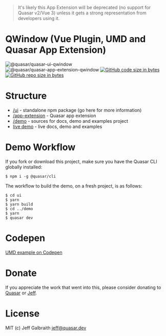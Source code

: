 > It's likely this App Extension will be deprecated (no support for Quasar v2/Vue 3) unless it gets a strong representation from developers using it.

QWindow (Vue Plugin, UMD and Quasar App Extension)
===

![@quasar/quasar-ui-qwindow](https://img.shields.io/npm/v/@quasar/quasar-ui-qwindow.svg?label=@quasar/quasar-ui-qwindow)
![@quasar/quasar-app-extension-qwindow](https://img.shields.io/npm/v/@quasar/quasar-app-extension-qwindow.svg?label=@quasar/quasar-app-extension-qwindow)
[![GitHub code size in bytes](https://img.shields.io/github/languages/code-size/quasarframework/quasar-ui-qwindow.svg)]()
[![GitHub repo size in bytes](https://img.shields.io/github/repo-size/quasarframework/quasar-ui-qwindow.svg)]()

# Structure

* [/ui](ui) - standalone npm package (go here for more information)
* [/app-extension](app-extension) - Quasar app extension
* [/demo](demo) - sources for docs, demo and examples project
* [live demo](https://quasarframework.github.io/quasar-ui-qwindow/docs) - live docs, demo and examples

# Demo Workflow
If you fork or download this project, make sure you have the Quasar CLI globally installed:

```
$ npm i -g @quasar/cli
```

The workflow to build the demo, on a fresh project, is as follows:
```
$ cd ui
$ yarn
$ yarn build
$ cd ../demo
$ yarn
$ quasar dev
```

# Codepen
[UMD example on Codepen](https://codepen.io/Hawkeye64/pen/RwwwKQL)

# Donate
If you appreciate the work that went into this, please consider donating to [Quasar](https://donate.quasar.dev) or [Jeff](https://github.com/sponsors/hawkeye64).

# License
MIT (c) Jeff Galbraith <jeff@quasar.dev>
